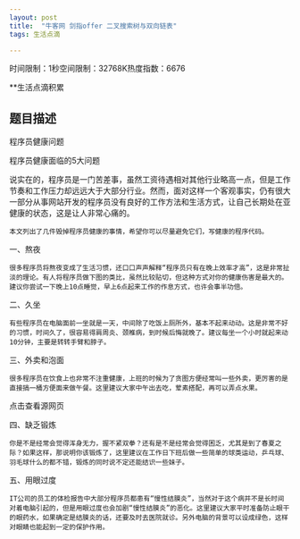 ```yaml
---
layout: post
title:  "牛客网 剑指offer 二叉搜索树与双向链表"
tags: 生活点滴

---
```

时间限制：1秒空间限制：32768K热度指数：6676

**生活点滴积累

## 题目描述

程序员健康问题



程序员健康面临的5大问题

说实在的，程序员是一门苦差事，虽然工资待遇相对其他行业略高一点，但是工作节奏和工作压力却远远大于大部分行业。然而，面对这样一个客观事实，仍有很大一部分从事网站开发的程序员没有良好的工作方法和生活方式，让自己长期处在亚健康的状态，这是让人非常心痛的。

    本文列出了几件毁掉程序员健康的事情，希望你可以尽量避免它们，写健康的程序代码。

一、熬夜

    很多程序员将熬夜变成了生活习惯，还口口声声解释“程序员只有在晚上效率才高”，这是非常扯淡的理论。有人将程序员做下图的类比，虽然比较贴切，但这种方式对你的健康伤害是最大的。建议你尝试一下晚上10点睡觉，早上6点起来工作的作息方式，也许会事半功倍。

二、久坐

    有些程序员在电脑面前一坐就是一天，中间除了吃饭上厕所外，基本不起来动动。这是非常不好的习惯，时间久了，很容易得肩周炎、颈椎病，到时候后悔就晚了。建议每坐一个小时就起来动10分钟，主要是转转手臂和脖子。

三、外卖和泡面

    很多程序员在饮食上也非常不注重健康，上班的时候为了贪图方便经常叫一些外卖，更厉害的是直接搞一桶方便面来做午餐。这里建议大家中午出去吃，荤素搭配，再可以弄点水果。

点击查看源网页

四、缺乏锻炼

    你是不是经常会觉得浑身无力，握不紧双拳？还有是不是经常会觉得困乏，尤其是到了春夏之际？如果这样，那说明你该锻炼了，这里建议在工作日下班后做一些简单的球类运动，乒乓球、羽毛球什么的都不错，锻炼的同时说不定还能结识一些妹子。

五、用眼过度

    IT公司的员工的体检报告中大部分程序员都患有“慢性结膜炎”，当然对于这个病并不是长时间对着电脑引起的，但是用眼过度也会加剧“慢性结膜炎”的恶化。这里建议大家平时准备防止眼干的眼药水，如果确定是结膜炎的话，还要及时去医院就诊。另外电脑的背景可以设成绿色，这样对眼睛也能起到一定的保护作用。

